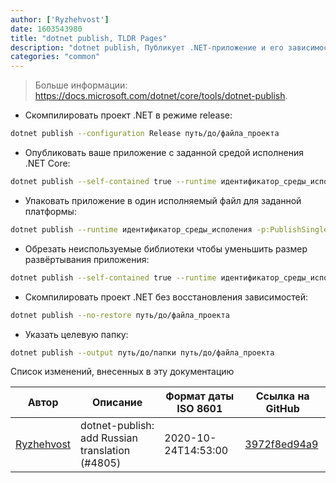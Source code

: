 ```yaml
---
author: ['Ryzhehvost']
date: 1603543980
title: "dotnet publish, TLDR Pages"
description: "dotnet publish, Публикует .NET-приложение и его зависимости в папку для развёртываения на целевой системе."
categories: "common"
---
```

> Больше информации: <https://docs.microsoft.com/dotnet/core/tools/dotnet-publish>.

- Скомпилировать проект .NET в режиме release:

```bash
dotnet publish --configuration Release путь/до/файла_проекта
```

- Опубликовать ваше приложение с заданной средой исполнения .NET Core:

```bash
dotnet publish --self-contained true --runtime идентификатор_среды_исполения путь/до/файла_проекта
```

- Упаковать приложение в один исполняемый файл для заданной платформы:

```bash
dotnet publish --runtime идентификатор_среды_исполения -p:PublishSingleFile=true путь/до/файла_проекта
```

- Обрезать неиспользуемые библиотеки чтобы уменьшить размер развёртывания приложения:

```bash
dotnet publish --self-contained true --runtime идентификатор_среды_исполения -p:PublishTrimmed=true путь/до/файла_проекта
```

- Скомпилировать проект .NET без восстановления зависимостей:

```bash
dotnet publish --no-restore путь/до/файла_проекта
```

- Указать целевую папку:

```bash
dotnet publish --output путь/до/папки путь/до/файла_проекта
```
Список изменений, внесенных в эту документацию


Автор | Описание | Формат даты ISO 8601 | Ссылка на GitHub
------|-----|-----|-----
[Ryzhehvost](mailto:kotlyar.andrey@gmail.com) | dotnet-publish: add Russian translation (#4805) | 2020-10-24T14:53:00 | [3972f8ed94a9](https://github.com/tldr-pages/tldr/commit/3972f8ed94a9a401cd1d640ea3f91eee1d933ebb)

